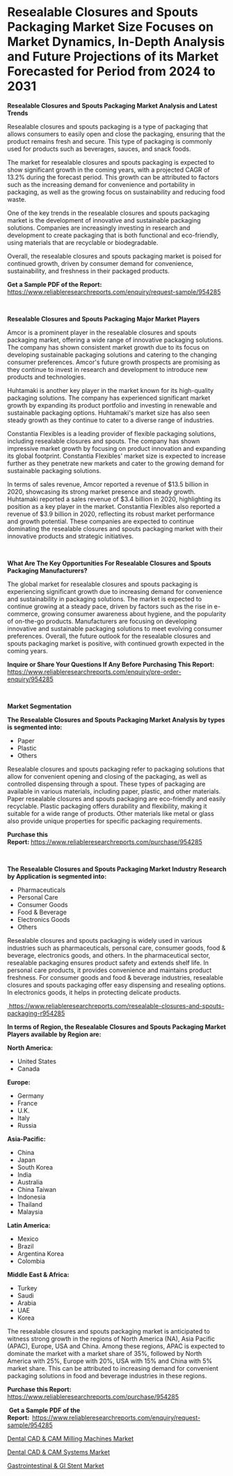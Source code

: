 <p><h1>Resealable Closures and Spouts Packaging Market Size Focuses on Market Dynamics, In-Depth Analysis and Future Projections of its Market Forecasted for Period from 2024 to 2031</h1></p><p><strong>Resealable Closures and Spouts Packaging Market Analysis and Latest Trends</strong></p>
<p><p>Resealable closures and spouts packaging is a type of packaging that allows consumers to easily open and close the packaging, ensuring that the product remains fresh and secure. This type of packaging is commonly used for products such as beverages, sauces, and snack foods.</p><p>The market for resealable closures and spouts packaging is expected to show significant growth in the coming years, with a projected CAGR of 13.2% during the forecast period. This growth can be attributed to factors such as the increasing demand for convenience and portability in packaging, as well as the growing focus on sustainability and reducing food waste.</p><p>One of the key trends in the resealable closures and spouts packaging market is the development of innovative and sustainable packaging solutions. Companies are increasingly investing in research and development to create packaging that is both functional and eco-friendly, using materials that are recyclable or biodegradable.</p><p>Overall, the resealable closures and spouts packaging market is poised for continued growth, driven by consumer demand for convenience, sustainability, and freshness in their packaged products.</p></p>
<p><strong>Get a Sample PDF of the Report:&nbsp;</strong> <a href="https://www.reliableresearchreports.com/enquiry/request-sample/954285">https://www.reliableresearchreports.com/enquiry/request-sample/954285</a></p>
<p>&nbsp;</p>
<p><strong>Resealable Closures and Spouts Packaging Major Market Players</strong></p>
<p><p>Amcor is a prominent player in the resealable closures and spouts packaging market, offering a wide range of innovative packaging solutions. The company has shown consistent market growth due to its focus on developing sustainable packaging solutions and catering to the changing consumer preferences. Amcor's future growth prospects are promising as they continue to invest in research and development to introduce new products and technologies.</p><p>Huhtamaki is another key player in the market known for its high-quality packaging solutions. The company has experienced significant market growth by expanding its product portfolio and investing in renewable and sustainable packaging options. Huhtamaki's market size has also seen steady growth as they continue to cater to a diverse range of industries.</p><p>Constantia Flexibles is a leading provider of flexible packaging solutions, including resealable closures and spouts. The company has shown impressive market growth by focusing on product innovation and expanding its global footprint. Constantia Flexibles' market size is expected to increase further as they penetrate new markets and cater to the growing demand for sustainable packaging solutions.</p><p>In terms of sales revenue, Amcor reported a revenue of $13.5 billion in 2020, showcasing its strong market presence and steady growth. Huhtamaki reported a sales revenue of $3.4 billion in 2020, highlighting its position as a key player in the market. Constantia Flexibles also reported a revenue of $3.9 billion in 2020, reflecting its robust market performance and growth potential. These companies are expected to continue dominating the resealable closures and spouts packaging market with their innovative products and strategic initiatives.</p></p>
<p>&nbsp;</p>
<p><strong>What Are The Key Opportunities For Resealable Closures and Spouts Packaging Manufacturers?</strong></p>
<p><p>The global market for resealable closures and spouts packaging is experiencing significant growth due to increasing demand for convenience and sustainability in packaging solutions. The market is expected to continue growing at a steady pace, driven by factors such as the rise in e-commerce, growing consumer awareness about hygiene, and the popularity of on-the-go products. Manufacturers are focusing on developing innovative and sustainable packaging solutions to meet evolving consumer preferences. Overall, the future outlook for the resealable closures and spouts packaging market is positive, with continued growth expected in the coming years.</p></p>
<p><strong>Inquire or Share Your Questions If Any Before Purchasing This Report:</strong> <a href="https://www.reliableresearchreports.com/enquiry/pre-order-enquiry/954285">https://www.reliableresearchreports.com/enquiry/pre-order-enquiry/954285</a></p>
<p>&nbsp;</p>
<p><strong>Market Segmentation</strong></p>
<p><strong>The Resealable Closures and Spouts Packaging Market Analysis by types is segmented into:</strong></p>
<p><ul><li>Paper</li><li>Plastic</li><li>Others</li></ul></p>
<p><p>Resealable closures and spouts packaging refer to packaging solutions that allow for convenient opening and closing of the packaging, as well as controlled dispensing through a spout. These types of packaging are available in various materials, including paper, plastic, and other materials. Paper resealable closures and spouts packaging are eco-friendly and easily recyclable. Plastic packaging offers durability and flexibility, making it suitable for a wide range of products. Other materials like metal or glass also provide unique properties for specific packaging requirements.</p></p>
<p><strong>Purchase this Report:&nbsp;</strong><a href="https://www.reliableresearchreports.com/purchase/954285">https://www.reliableresearchreports.com/purchase/954285</a></p>
<p>&nbsp;</p>
<p><strong>The Resealable Closures and Spouts Packaging Market Industry Research by Application is segmented into:</strong></p>
<p><ul><li>Pharmaceuticals</li><li>Personal Care</li><li>Consumer Goods</li><li>Food & Beverage</li><li>Electronics Goods</li><li>Others</li></ul></p>
<p><p>Resealable closures and spouts packaging is widely used in various industries such as pharmaceuticals, personal care, consumer goods, food & beverage, electronics goods, and others. In the pharmaceutical sector, resealable packaging ensures product safety and extends shelf life. In personal care products, it provides convenience and maintains product freshness. For consumer goods and food & beverage industries, resealable closures and spouts packaging offer easy dispensing and resealing options. In electronics goods, it helps in protecting delicate products.</p></p>
<p><a href="https://www.reliableresearchreports.com/resealable-closures-and-spouts-packaging-r954285">&nbsp;https://www.reliableresearchreports.com/resealable-closures-and-spouts-packaging-r954285</a></p>
<p><strong>In terms of Region, the Resealable Closures and Spouts Packaging Market Players available by Region are:</strong></p>
<p>
    <p> <strong> North America: </strong>
        <ul>
            <li>United States</li>
            <li>Canada</li>
        </ul>
        </p> 
    <p> <strong> Europe: </strong>
        <ul>
            <li>Germany</li>
            <li>France</li>
            <li>U.K.</li>
            <li>Italy</li>
            <li>Russia</li>
        </ul>
        </p> 
    <p> <strong> Asia-Pacific: </strong>
        <ul>
            <li>China</li>
            <li>Japan</li>
            <li>South Korea</li>
            <li>India</li>
            <li>Australia</li>
            <li>China Taiwan</li>
            <li>Indonesia</li>
            <li>Thailand</li>
            <li>Malaysia</li>
        </ul>
        </p> 
    <p> <strong> Latin America: </strong>
        <ul>
            <li>Mexico</li>
            <li>Brazil</li>
            <li>Argentina Korea</li>
            <li>Colombia</li>
        </ul>
        </p> 
    <p> <strong> Middle East & Africa: </strong>
        <ul>
            <li>Turkey</li>
            <li>Saudi</li>
            <li>Arabia</li>
            <li>UAE</li>
            <li>Korea</li>
        </ul>
    </p>
    </p>
<p><p>The resealable closures and spouts packaging market is anticipated to witness strong growth in the regions of North America (NA), Asia Pacific (APAC), Europe, USA and China. Among these regions, APAC is expected to dominate the market with a market share of 35%, followed by North America with 25%, Europe with 20%, USA with 15% and China with 5% market share. This can be attributed to increasing demand for convenient packaging solutions in food and beverage industries in these regions.</p></p>
<p><strong>Purchase this Report: </strong><a href="https://www.reliableresearchreports.com/purchase/954285">https://www.reliableresearchreports.com/purchase/954285</a></p>
<p>&nbsp;<strong>Get a Sample PDF of the Report:&nbsp;&nbsp;</strong><a href="https://www.reliableresearchreports.com/enquiry/request-sample/954285">https://www.reliableresearchreports.com/enquiry/request-sample/954285</a></p>
<p><strong></strong></p>
<p><p><a href="https://github.com/santosh758595/Market-Research-Report-List-5/blob/main/dental-cad-cam-milling-machines-market.md">Dental CAD & CAM Milling Machines Market</a></p><p><a href="https://github.com/elizabethdagraca/Market-Research-Report-List-4/blob/main/dental-cad-cam-systems-market.md">Dental CAD & CAM Systems Market</a></p><p><a href="https://github.com/mbisetmhermsr/Market-Research-Report-List-3/blob/main/gastrointestinal-gi-stent-market.md">Gastrointestinal & GI Stent Market</a></p></p>
